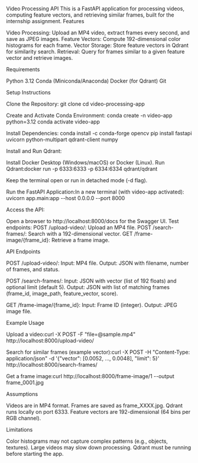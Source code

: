 Video Processing API
This is a FastAPI application for processing videos, computing feature vectors, and retrieving similar frames, built for the internship assignment.
Features

Video Processing: Upload an MP4 video, extract frames every second, and save as JPEG images.
Feature Vectors: Compute 192-dimensional color histograms for each frame.
Vector Storage: Store feature vectors in Qdrant for similarity search.
Retrieval: Query for frames similar to a given feature vector and retrieve images.

Requirements

Python 3.12
Conda (Miniconda/Anaconda)
Docker (for Qdrant)
Git

Setup Instructions

Clone the Repository:
git clone <repository-url>
cd video-processing-app


Create and Activate Conda Environment:
conda create -n video-app python=3.12
conda activate video-app


Install Dependencies:
conda install -c conda-forge opencv
pip install fastapi uvicorn python-multipart qdrant-client numpy


Install and Run Qdrant:

Install Docker Desktop (Windows/macOS) or Docker (Linux).
Run Qdrant:docker run -p 6333:6333 -p 6334:6334 qdrant/qdrant


Keep the terminal open or run in detached mode (-d flag).


Run the FastAPI Application:In a new terminal (with video-app activated):
uvicorn app.main:app --host 0.0.0.0 --port 8000


Access the API:

Open a browser to http://localhost:8000/docs for the Swagger UI.
Test endpoints:
POST /upload-video/: Upload an MP4 file.
POST /search-frames/: Search with a 192-dimensional vector.
GET /frame-image/{frame_id}: Retrieve a frame image.





API Endpoints

POST /upload-video/:
Input: MP4 file.
Output: JSON with filename, number of frames, and status.


POST /search-frames/:
Input: JSON with vector (list of 192 floats) and optional limit (default 5).
Output: JSON with list of matching frames (frame_id, image_path, feature_vector, score).


GET /frame-image/{frame_id}:
Input: Frame ID (integer).
Output: JPEG image file.



Example Usage

Upload a video:curl -X POST -F "file=@sample.mp4" http://localhost:8000/upload-video/


Search for similar frames (example vector):curl -X POST -H "Content-Type: application/json" -d '{"vector": [0.0052, ..., 0.0048], "limit": 5}' http://localhost:8000/search-frames/


Get a frame image:curl http://localhost:8000/frame-image/1 --output frame_0001.jpg



Assumptions

Videos are in MP4 format.
Frames are saved as frame_XXXX.jpg.
Qdrant runs locally on port 6333.
Feature vectors are 192-dimensional (64 bins per RGB channel).

Limitations

Color histograms may not capture complex patterns (e.g., objects, textures).
Large videos may slow down processing.
Qdrant must be running before starting the app.



